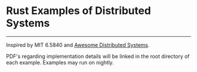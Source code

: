 # Rust Examples of Distributed Systems

---

Inspired by MIT 6.5840 and [Awesome Distributed Systems](https://github.com/theanalyst/awesome-distributed-systems).

PDF's regarding implementation details will be linked in the root directory of each example. Examples may run on nightly.
